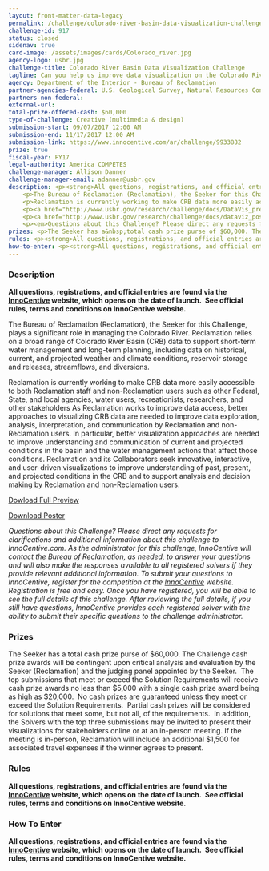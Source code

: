 ```yaml
---
layout: front-matter-data-legacy
permalink: /challenge/colorado-river-basin-data-visualization-challenge/
challenge-id: 917
status: closed
sidenav: true
card-image: /assets/images/cards/Colorado_river.jpg
agency-logo: usbr.jpg
challenge-title: Colorado River Basin Data Visualization Challenge
tagline: Can you help us improve data visualization on the Colorado River?
agency: Department of the Interior - Bureau of Reclamation
partner-agencies-federal: U.S. Geological Survey, Natural Resources Conservation Service, U.S. Section of the International Boundary and Water Commission, Colorado Basin River Forecast Center
partners-non-federal: 
external-url:
total-prize-offered-cash: $60,000
type-of-challenge: Creative (multimedia & design)
submission-start: 09/07/2017 12:00 AM
submission-end: 11/17/2017 12:00 AM
submission-link: https://www.innocentive.com/ar/challenge/9933882
prize: true
fiscal-year: FY17
legal-authority: America COMPETES
challenge-manager: Allison Danner
challenge-manager-email: adanner@usbr.gov
description: <p><strong>All questions, registrations, and official entries are found via the <a href="https://www.innocentive.com/ar/challenge/9933882">InnoCentive</a> website, which opens on the date of launch.&nbsp; </strong><strong>See official rules, terms and conditions on InnoCentive website.</strong></p>
    <p>The Bureau of Reclamation (Reclamation), the Seeker for this Challenge, plays a significant role in managing the Colorado River. Reclamation relies on a broad range of Colorado River Basin (CRB) data to support short-term water management and long-term planning, including data on historical, current, and projected weather and climate conditions, reservoir storage and releases, streamflows, and diversions.</p>
    <p>Reclamation is currently working to make CRB data more easily accessible to both Reclamation staff and non-Reclamation users such as other Federal, State, and local agencies, water users, recreationists, researchers, and other stakeholders As Reclamation works to improve data access, better approaches to visualizing CRB data are needed to improve data exploration, analysis, interpretation, and communication by Reclamation and non-Reclamation users. In particular, better visualization approaches are needed to improve understanding and communication of current and projected conditions in the basin and the water management actions that affect those conditions. Reclamation and its Collaborators seek innovative, interactive, and user-driven visualizations to improve understanding of past, present, and projected conditions in the CRB and to support analysis and decision making by Reclamation and non-Reclamation users.</p>
    <p><a href="http://www.usbr.gov/research/challenge/docs/DataVis_preview.pdf" target="_blank" rel="noopener">Dowload Full Preview</a></p>
    <p><a href="http://www.usbr.gov/research/challenge/docs/dataviz_poster.jpg" target="_blank" rel="noopener">Download Poster</a></p>
    <p><em>Questions about this Challenge? Please direct any requests for clarifications and additional information about this challenge to InnoCentive.com. As the administrator for this challenge, InnoCentive will contact the Bureau of Reclamation, as needed, to answer your questions and will also&nbsp;make the responses available to all registered solvers if they provide relevant additional information.&nbsp;To submit your questions to InnoCentive, register for the competition at the <a href="https://www.innocentive.com/ar/challenge/9933882?cc=BORgov3882&amp;utm_source=ChallengeGov&amp;utm_campaign=9933882&amp;utm_medium=landing+page">InnoCentive</a> website. Registration is free and easy. Once you have registered, you will be able to see the full details of this challenge. After reviewing the full details, if you still have questions, InnoCentive provides each registered solver with the ability to submit their specific questions to the challenge administrator.</em></p>
prizes: <p>The Seeker has a&nbsp;total cash prize purse of $60,000. The Challenge cash prize awards will be contingent upon critical analysis and evaluation by the Seeker (Reclamation) and the judging panel appointed by the Seeker.&nbsp; The top submissions that meet or exceed the Solution Requirements will receive cash prize awards no less than $5,000 with a single cash prize award being as high as $20,000.&nbsp; No cash prizes are guaranteed unless they meet or exceed the Solution Requirements.&nbsp; Partial cash prizes will be considered for solutions that meet some, but not all, of the requirements.&nbsp; In addition, the Solvers with the top three submissions may be invited to present their visualizations for stakeholders online or at an in-person meeting. If the meeting is in-person, Reclamation will include an additional $1,500 for associated travel expenses if the winner agrees to present.</p>
rules: <p><strong>All questions, registrations, and official entries are found via the <a href="https://www.innocentive.com/ar/challenge/9933882">InnoCentive</a> website, which opens on the date of launch.&nbsp; </strong><strong>See official rules, terms and conditions on InnoCentive website.</strong></p>
how-to-enter: <p><strong>All questions, registrations, and official entries are found via the <a href="https://www.innocentive.com/ar/challenge/9933882">InnoCentive</a> website, which opens on the date of launch.&nbsp; </strong><strong>See official rules, terms and conditions on InnoCentive website.</strong></p>
---
```


<!-- Description start -->
### Description


<p><strong>All questions, registrations, and official entries are found via the <a href="https://www.innocentive.com/ar/challenge/9933882">InnoCentive</a> website, which opens on the date of launch.&nbsp; </strong><strong>See official rules, terms and conditions on InnoCentive website.</strong></p>
<p>The Bureau of Reclamation (Reclamation), the Seeker for this Challenge, plays a significant role in managing the Colorado River. Reclamation relies on a broad range of Colorado River Basin (CRB) data to support short-term water management and long-term planning, including data on historical, current, and projected weather and climate conditions, reservoir storage and releases, streamflows, and diversions.</p>
<p>Reclamation is currently working to make CRB data more easily accessible to both Reclamation staff and non-Reclamation users such as other Federal, State, and local agencies, water users, recreationists, researchers, and other stakeholders As Reclamation works to improve data access, better approaches to visualizing CRB data are needed to improve data exploration, analysis, interpretation, and communication by Reclamation and non-Reclamation users. In particular, better visualization approaches are needed to improve understanding and communication of current and projected conditions in the basin and the water management actions that affect those conditions. Reclamation and its Collaborators seek innovative, interactive, and user-driven visualizations to improve understanding of past, present, and projected conditions in the CRB and to support analysis and decision making by Reclamation and non-Reclamation users.</p>
<p><a href="http://www.usbr.gov/research/challenge/docs/DataVis_preview.pdf" target="_blank" rel="noopener">Dowload Full Preview</a></p>
<p><a href="http://www.usbr.gov/research/challenge/docs/dataviz_poster.jpg" target="_blank" rel="noopener">Download Poster</a></p>
<p><em>Questions about this Challenge? Please direct any requests for clarifications and additional information about this challenge to InnoCentive.com. As the administrator for this challenge, InnoCentive will contact the Bureau of Reclamation, as needed, to answer your questions and will also&nbsp;make the responses available to all registered solvers if they provide relevant additional information.&nbsp;To submit your questions to InnoCentive, register for the competition at the <a href="https://www.innocentive.com/ar/challenge/9933882?cc=BORgov3882&amp;utm_source=ChallengeGov&amp;utm_campaign=9933882&amp;utm_medium=landing+page">InnoCentive</a> website. Registration is free and easy. Once you have registered, you will be able to see the full details of this challenge. After reviewing the full details, if you still have questions, InnoCentive provides each registered solver with the ability to submit their specific questions to the challenge administrator.</em></p>

<!-- Prizes start -->
### Prizes


<p>The Seeker has a&nbsp;total cash prize purse of $60,000. The Challenge cash prize awards will be contingent upon critical analysis and evaluation by the Seeker (Reclamation) and the judging panel appointed by the Seeker.&nbsp; The top submissions that meet or exceed the Solution Requirements will receive cash prize awards no less than $5,000 with a single cash prize award being as high as $20,000.&nbsp; No cash prizes are guaranteed unless they meet or exceed the Solution Requirements.&nbsp; Partial cash prizes will be considered for solutions that meet some, but not all, of the requirements.&nbsp; In addition, the Solvers with the top three submissions may be invited to present their visualizations for stakeholders online or at an in-person meeting. If the meeting is in-person, Reclamation will include an additional $1,500 for associated travel expenses if the winner agrees to present.</p>

<!-- Rules start -->
### Rules 


<p><strong>All questions, registrations, and official entries are found via the <a href="https://www.innocentive.com/ar/challenge/9933882">InnoCentive</a> website, which opens on the date of launch.&nbsp; </strong><strong>See official rules, terms and conditions on InnoCentive website.</strong></p>

<!--  How To Enter start -->
### How To Enter


<p><strong>All questions, registrations, and official entries are found via the <a href="https://www.innocentive.com/ar/challenge/9933882">InnoCentive</a> website, which opens on the date of launch.&nbsp; </strong><strong>See official rules, terms and conditions on InnoCentive website.</strong></p>
